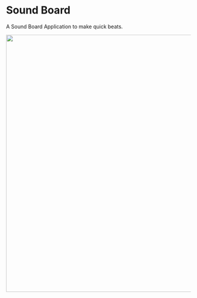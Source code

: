 # Sound Board
A Sound Board Application to make quick beats.

<image src="screenshot.png" width=700>
